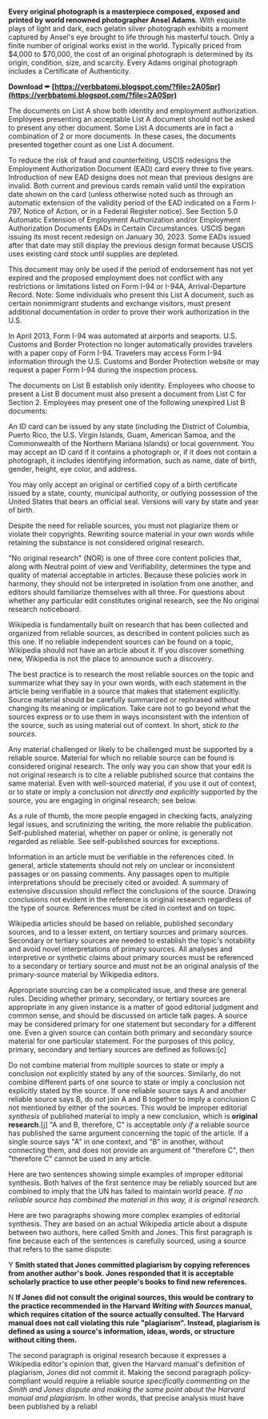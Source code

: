 
 
**Every original photograph is a masterpiece composed, exposed and printed by world renowned photographer Ansel Adams﻿**. With exquisite plays of light and dark, each gelatin silver photograph exhibits a moment captured by Ansel's eye brought to life through his masterful touch. Only a finite number of original works exist in the world. Typically priced from $4,000 to $70,000, the cost of an original photograph is determined by its origin, condition, size, and scarcity. Every Adams original photograph includes a Certificate of Authenticity. 

 
**Download ✒ [https://verbbatomi.blogspot.com/?file=2A0Spr](https://verbbatomi.blogspot.com/?file=2A0Spr)**


 
The documents on List A show both identity and employment authorization. Employees presenting an acceptable List A document should not be asked to present any other document. Some List A documents are in fact a combination of 2 or more documents. In these cases, the documents presented together count as one List A document.
 
To reduce the risk of fraud and counterfeiting, USCIS redesigns the Employment Authorization Document (EAD) card every three to five years. Introduction of new EAD designs does not mean that previous designs are invalid. Both current and previous cards remain valid until the expiration date shown on the card (unless otherwise noted such as through an automatic extension of the validity period of the EAD indicated on a Form I-797, Notice of Action, or in a Federal Register notice). See Section 5.0 Automatic Extension of Employment Authorization and/or Employment Authorization Documents EADs in Certain Circumstances. USCIS began issuing its most recent redesign on January 30, 2023. Some EADs issued after that date may still display the previous design format because USCIS uses existing card stock until supplies are depleted.
 
This document may only be used if the period of endorsement has not yet expired and the proposed employment does not conflict with any restrictions or limitations listed on Form I-94 or I-94A, Arrival-Departure Record. Note: Some individuals who present this List A document, such as certain nonimmigrant students and exchange visitors, must present additional documentation in order to prove their work authorization in the U.S.

In April 2013, Form I-94 was automated at airports and seaports. U.S. Customs and Border Protection no longer automatically provides travelers with a paper copy of Form I-94. Travelers may access Form I-94 information through the U.S. Customs and Border Protection website or may request a paper Form I-94 during the inspection process.
 
The documents on List B establish only identity. Employees who choose to present a List B document must also present a document from List C for Section 2. Employees may present one of the following unexpired List B documents:
 
An ID card can be issued by any state (including the District of Columbia, Puerto Rico, the U.S. Virgin Islands, Guam, American Samoa, and the Commonwealth of the Northern Mariana Islands) or local government. You may accept an ID card if it contains a photograph or, if it does not contain a photograph, it includes identifying information, such as name, date of birth, gender, height, eye color, and address.
 
You may only accept an original or certified copy of a birth certificate issued by a state, county, municipal authority, or outlying possession of the United States that bears an official seal. Versions will vary by state and year of birth.
 
Despite the need for reliable sources, you must not plagiarize them or violate their copyrights. Rewriting source material in your own words while retaining the substance is not considered original research.
 
"No original research" (NOR) is one of three core content policies that, along with Neutral point of view and Verifiability, determines the type and quality of material acceptable in articles. Because these policies work in harmony, they should not be interpreted in isolation from one another, and editors should familiarize themselves with all three. For questions about whether any particular edit constitutes original research, see the No original research noticeboard.
 
Wikipedia is fundamentally built on research that has been collected and organized from reliable sources, as described in content policies such as this one. If no reliable independent sources can be found on a topic, Wikipedia should not have an article about it. If you discover something new, Wikipedia is not the place to announce such a discovery.
 
The best practice is to research the most reliable sources on the topic and summarize what they say in your own words, with each statement in the article being verifiable in a source that makes that statement explicitly. Source material should be carefully summarized or rephrased without changing its meaning or implication. Take care not to go beyond what the sources express or to use them in ways inconsistent with the intention of the source, such as using material out of context. In short, *stick to the sources*.
 
Any material challenged or likely to be challenged must be supported by a reliable source. Material for which no reliable source can be found is considered original research. The only way you can show that your edit is not original research is to cite a reliable published source that contains the same material. Even with well-sourced material, if you use it out of context, or to state or imply a conclusion not *directly and explicitly* supported by the source, you are engaging in original research; see below.
 
As a rule of thumb, the more people engaged in checking facts, analyzing legal issues, and scrutinizing the writing, the more reliable the publication. Self-published material, whether on paper or online, is generally not regarded as reliable. See self-published sources for exceptions.
 
Information in an article must be verifiable in the references cited. In general, article statements should not rely on unclear or inconsistent passages or on passing comments. Any passages open to multiple interpretations should be precisely cited or avoided. A summary of extensive discussion should reflect the conclusions of the source. Drawing conclusions not evident in the reference is original research regardless of the type of source. References must be cited in context and on topic.
 
Wikipedia articles should be based on reliable, published secondary sources, and to a lesser extent, on tertiary sources and primary sources. Secondary or tertiary sources are needed to establish the topic's notability and avoid novel interpretations of primary sources. All analyses and interpretive or synthetic claims about primary sources must be referenced to a secondary or tertiary source and must not be an original analysis of the primary-source material by Wikipedia editors.
 
Appropriate sourcing can be a complicated issue, and these are general rules. Deciding whether primary, secondary, or tertiary sources are appropriate in any given instance is a matter of good editorial judgment and common sense, and should be discussed on article talk pages. A source may be considered primary for one statement but secondary for a different one. Even a given source can contain both primary and secondary source material for one particular statement. For the purposes of this policy, primary, secondary and tertiary sources are defined as follows:[c]
 
Do not combine material from multiple sources to state or imply a conclusion not explicitly stated by any of the sources. Similarly, do not combine different parts of one source to state or imply a conclusion not explicitly stated by the source. If one reliable source says A and another reliable source says B, do not join A and B together to imply a conclusion C not mentioned by either of the sources. This would be improper editorial *synthesis* of published material to imply a new conclusion, which is **original research**.[j] "A and B, therefore, C" is acceptable *only if* a reliable source has published the same argument concerning the topic of the article. If a single source says "A" in one context, and "B" in another, without connecting them, and does not provide an argument of "therefore C", then "therefore C" cannot be used in any article.
 
Here are two sentences showing simple examples of improper editorial synthesis. Both halves of the first sentence may be reliably sourced but are combined to imply that the UN has failed to maintain world peace. *If no reliable source has combined the material in this way, it is original research.*
 
Here are two paragraphs showing more complex examples of editorial synthesis. They are based on an actual Wikipedia article about a dispute between two authors, here called Smith and Jones. This first paragraph is fine because each of the sentences is carefully sourced, using a source that refers to the same dispute:
 
Y **Smith stated that Jones committed plagiarism by copying references from another author's book. Jones responded that it is acceptable scholarly practice to use other people's books to find new references.**
 
N **If Jones did not consult the original sources, this would be contrary to the practice recommended in the Harvard *Writing with Sources* manual, which requires citation of the source actually consulted. The Harvard manual does not call violating this rule "plagiarism". Instead, plagiarism is defined as using a source's information, ideas, words, or structure without citing them.**
 
The second paragraph is original research because it expresses a Wikipedia editor's opinion that, given the Harvard manual's definition of plagiarism, Jones did not commit it. Making the second paragraph policy-compliant would require a reliable source *specifically commenting on the Smith and Jones dispute and making the same point about the Harvard manual and plagiarism*. In other words, that precise analysis must have been published by a reliabl